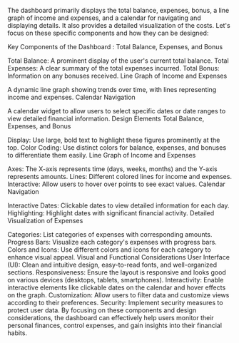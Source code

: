  The dashboard primarily displays the total balance, expenses, bonus, a line graph of income and expenses, and a calendar for navigating and displaying details. It also provides a detailed visualization of the costs. Let's focus on these specific components and how they can be designed:

Key Components of the Dashboard : 
Total Balance, Expenses, and Bonus

Total Balance: A prominent display of the user's current total balance.
Total Expenses: A clear summary of the total expenses incurred.
Total Bonus: Information on any bonuses received.
Line Graph of Income and Expenses

A dynamic line graph showing trends over time, with lines representing income and expenses.
Calendar Navigation

A calendar widget to allow users to select specific dates or date ranges to view detailed financial information.
Design Elements
Total Balance, Expenses, and Bonus

Display: Use large, bold text to highlight these figures prominently at the top.
Color Coding: Use distinct colors for balance, expenses, and bonuses to differentiate them easily.
Line Graph of Income and Expenses

Axes: The X-axis represents time (days, weeks, months) and the Y-axis represents amounts.
Lines: Different colored lines for income and expenses.
Interactive: Allow users to hover over points to see exact values.
Calendar Navigation

Interactive Dates: Clickable dates to view detailed information for each day.
Highlighting: Highlight dates with significant financial activity.
Detailed Visualization of Expenses

Categories: List categories of expenses with corresponding amounts.
Progress Bars: Visualize each category's expenses with progress bars.
Colors and Icons: Use different colors and icons for each category to enhance visual appeal.
Visual and Functional Considerations
User Interface (UI): Clean and intuitive design, easy-to-read fonts, and well-organized sections.
Responsiveness: Ensure the layout is responsive and looks good on various devices (desktops, tablets, smartphones).
Interactivity: Enable interactive elements like clickable dates on the calendar and hover effects on the graph.
Customization: Allow users to filter data and customize views according to their preferences.
Security: Implement security measures to protect user data.
By focusing on these components and design considerations, the dashboard can effectively help users monitor their personal finances, control expenses, and gain insights into their financial habits.
